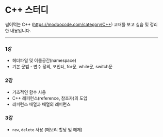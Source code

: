 # C++ 스터디

씹어먹는 C++ (https://modoocode.com/category/C++) 교재를 보고 실습 및 정리한 내용입니다.

---

### 1강
- 헤더파일 및 이름공간(namespace)
- 기본 문법 - 변수 정의, 포인터, for문, while문, switch문

### 2강
- 기초적인 함수 사용
- C++ 레퍼런스(reference, 참조자)의 도입
- 레퍼런스 배열과 배열의 레퍼런스

### 3강
- `new`, `delete` 사용 (메모리 할당 및 해제)